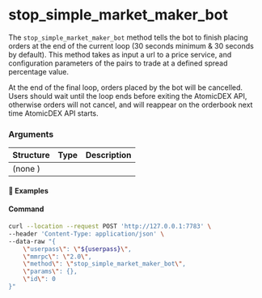 # stop\_simple\_market\_maker\_bot

The `stop_simple_market_maker_bot` method tells the bot to finish placing orders at the end of the current loop (30 seconds minimum & 30 seconds by default). This method takes as input a url to a price service, and configuration parameters of the pairs to trade at a defined spread percentage value. 

At the end of the final loop, orders placed by the bot will be cancelled. Users should wait until the loop ends before exiting the AtomicDEX API, otherwise orders will not cancel, and will reappear on the orderbook next time AtomicDEX API starts. 

### Arguments

| Structure                       | Type    | Description                               |
| ------------------------------- | ------- | ----------------------------------------- |
| (none   )                       |         |                                           |

#### :pushpin: Examples


#### Command

```bash
curl --location --request POST 'http://127.0.0.1:7783' \
--header 'Content-Type: application/json' \
--data-raw "{
    \"userpass\": \"${userpass}\",
    \"mmrpc\": \"2.0\",
    \"method\": \"stop_simple_market_maker_bot\",
    \"params\": {},
    \"id\": 0
}"
```

<div style="margin-top: 0.5rem;">

<collapse-text hidden title="Response">

#### Response (success)

```json
{
    "mmrpc":"2.0",
    "result":{
        "result":"Success"
    },
    "id":0
}

```

#### Response (error - bot already stopped)

```json
{
    "mmrpc":"2.0",
    "error":"The bot is already stopped",
    "error_path":"simple_market_maker",
    "error_trace":"simple_market_maker:813]",
    "error_type":"AlreadyStopped",
    "id":0
}
```

</collapse-text>

</div>